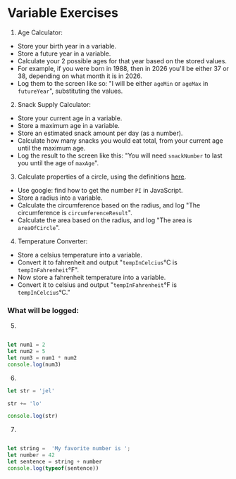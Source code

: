 
# Variable Exercises

1. Age Calculator:
* Store your birth year in a variable.
* Store a future year in a variable.
* Calculate your 2 possible ages for that year based on the stored values.
* For example, if you were born in 1988, then in 2026 you'll be either 37 or 38, depending on what month it is in 2026.
* Log them to the screen like so: "I will be either `ageMin` or `ageMax` in `futureYear`", substituting the values.

<!-- let birthYear = 1993;
let futureYear = 2080;
let ageMax = futureYear - birthYear
let ageMin = ageMax - 1;
console.log('I will be either ' + ageMin + ' or ' + ageMax + ' in ' + futureYear + ' .'); -->


2. Snack Supply Calculator:
* Store your current age in a variable.
* Store a maximum age in a variable.
* Store an estimated snack amount per day (as a number).
* Calculate how many snacks you would eat total, from your current age until the maximum age.
* Log the result to the screen like this: "You will need `snackNumber` to last you until the age of `maxAge`".

<!-- let currentAge = 24;
let maxAge = 1000;
let dailySnackCount = 2;
let snackNumber = (maxAge - currentAge) * dailySnackCount;
console.log('I will need ' + snackNumber + ' to last me until the age of ' + maxAge + ' .'); -->

3. Calculate properties of a circle, using the definitions [here](http://math2.org/math/geometry/circles.htm).
* Use google: find how to get the number `PI` in JavaScript.
* Store a radius into a variable.
* Calculate the circumference based on the radius, and log "The circumference is `circumferenceResult`".
* Calculate the area based on the radius, and log "The area is `areaOfCircle`".

<!-- let radius = 10;
let circumferenceResult = 2 * Math.PI * radius;
let areaOfCircle = Math.PI * (radius * radius);
console.log('The circumference is ' + circumferenceResult);
console.log('The area is ' + areaOfCircle); -->



4. Temperature Converter:
* Store a celsius temperature into a variable.
* Convert it to fahrenheit and output "`tempInCelcius`°C is `tempInFahrenheit`°F".
* Now store a fahrenheit temperature into a variable.
* Convert it to celsius and output "`tempInFahrenheit`°F is `tempInCelcius`°C."

<!-- let tempInCelcius = 30;
let tempInFahrenheit = tempInCelcius * 1.8 + 32;
console.log(tempInCelcius + '°C is ' + tempInFahrenheit '°F');
let newFahrenheit = 1000;
let newCelcius = (newFahrenheit - 32) * (5 / 9);
console.log(newFahrenheit + '°F' + ' is ' + newCelcius + '°C.');  -->

### What will be logged:
5.
```js

let num1 = 2
let num2 = 5
let num3 = num1 * num2
console.log(num3)
```
<!-- 10 will be logged -->

6.
```js
let str = 'jel'

str += 'lo'

console.log(str)
```
<!-- The string 'jello' will be logged. -->

7.
```js

let string =  'My favorite number is ';
let number = 42
let sentence = string + number
console.log(typeof(sentence))
```
<!-- The string 'My favorite number is 42' will be logged. -->
